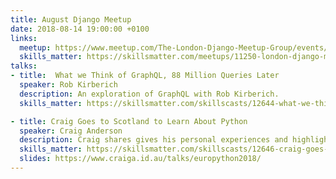 ```yaml
---
title: August Django Meetup
date: 2018-08-14 19:00:00 +0100
links:
  meetup: https://www.meetup.com/The-London-Django-Meetup-Group/events/lnlcbqyxlbsb/
  skills_matter: https://skillsmatter.com/meetups/11250-london-django-meetup-group
talks:
- title:  What we Think of GraphQL, 88 Million Queries Later
  speaker: Rob Kirberich
  description: An exploration of GraphQL with Rob Kirberich.
  skills_matter: https://skillsmatter.com/skillscasts/12644-what-we-think-of-graphql-88-million-queries-later

- title: Craig Goes to Scotland to Learn About Python
  speaker: Craig Anderson
  description: Craig shares gives his personal experiences and highlights from his time at EuroPython 2018 in Edinburgh.
  skills_matter: https://skillsmatter.com/skillscasts/12646-craig-goes-to-scotland-to-learn-about-python
  slides: https://www.craiga.id.au/talks/europython2018/
---
```

